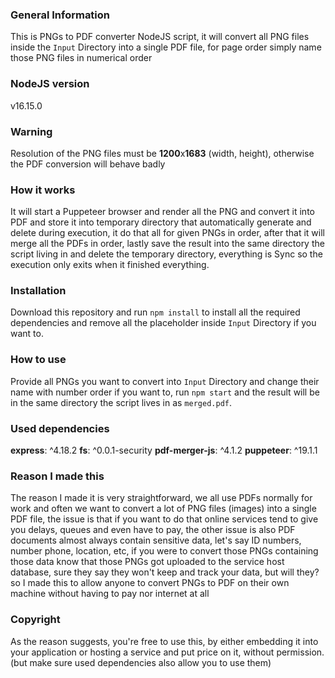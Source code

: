 ### General Information
This is PNGs to PDF converter NodeJS script, it will convert all PNG files inside the `Input` Directory into a single PDF file, for page order simply name those PNG files in numerical order

### NodeJS version
v16.15.0

### Warning
Resolution of the PNG files must be **1200**x**1683** (width, height), otherwise the PDF conversion will behave badly

### How it works
It will start a Puppeteer browser and render all the PNG and convert it into PDF and store it into temporary directory that automatically generate and delete during execution, it do that all for given PNGs in order, after that it will merge all the PDFs in order, lastly save the result into the same directory the script living in and delete the temporary directory, everything is Sync so the execution only exits when it finished everything.

### Installation
Download this repository and run `npm install` to install all the required dependencies and remove all the placeholder inside `Input` Directory if you want to.

### How to use
Provide all PNGs you want to convert into `Input` Directory and change their name with number order if you want to, run `npm start` and the result will be in the same directory the script lives in as `merged.pdf`.

### Used dependencies
**express**: ^4.18.2
**fs**: ^0.0.1-security
**pdf-merger-js**: ^4.1.2
**puppeteer**: ^19.1.1

### Reason I made this
The reason I made it is very straightforward, we all use PDFs normally for work and often we want to convert a lot of PNG files (images) into a single PDF file, the issue is that if you want to do that online services tend to give you delays, queues and even have to pay, the other issue is also PDF documents almost always contain sensitive data, let's say ID numbers, number phone, location, etc, if you were to convert those PNGs containing those data know that those PNGs got uploaded to the service host database, sure they say they won't keep and track your data, but will they? so I made this to allow anyone to convert PNGs to PDF on their own machine without having to pay nor internet at all

### Copyright
As the reason suggests, you're free to use this, by either embedding it into your application or hosting a service and put price on it, without permission. (but make sure used dependencies also allow you to use them)
